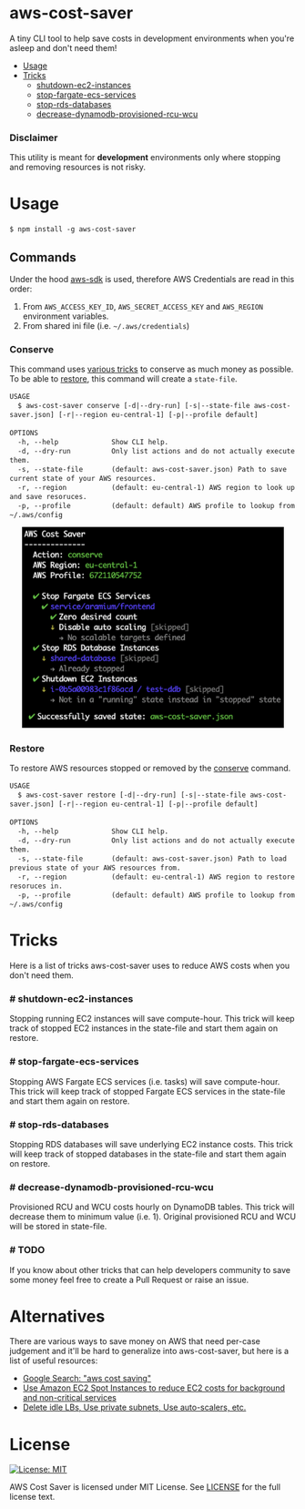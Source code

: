 aws-cost-saver
=======================

A tiny CLI tool to help save costs in development environments when you're asleep and don't need them!

* [Usage](#usage)
* [Tricks](#tricks)
  * [shutdown-ec2-instances](#-shutdown-ec2-instances)
  * [stop-fargate-ecs-services](#-stop-fargate-ecs-services)
  * [stop-rds-databases](#-stop-rds-databases)
  * [decrease-dynamodb-provisioned-rcu-wcu](#-decrease-dynamodb-provisioned-rcu-wcu)

### Disclaimer
This utility is meant for **development** environments only where stopping and removing resources is not risky.

# Usage
```sh-session
$ npm install -g aws-cost-saver
```
## Commands
Under the hood [aws-sdk](https://github.com/aws/aws-sdk-js) is used, therefore AWS Credentials are read in this order:
1. From `AWS_ACCESS_KEY_ID`, `AWS_SECRET_ACCESS_KEY` and `AWS_REGION` environment variables.
2. From shared ini file (i.e. `~/.aws/credentials`)

### Conserve

This command uses [various tricks](#tricks) to conserve as much money as possible. To be able to [restore](#restore), this command will create a `state-file`.

```
USAGE
  $ aws-cost-saver conserve [-d|--dry-run] [-s|--state-file aws-cost-saver.json] [-r|--region eu-central-1] [-p|--profile default]

OPTIONS
  -h, --help             Show CLI help.
  -d, --dry-run          Only list actions and do not actually execute them.
  -s, --state-file       (default: aws-cost-saver.json) Path to save current state of your AWS resources.
  -r, --region           (default: eu-central-1) AWS region to look up and save resoruces.
  -p, --profile          (default: default) AWS profile to lookup from ~/.aws/config
```

<p align="center">
  <img width="460" src="./assets/example-screenshot.png" />
</p>

### Restore

To restore AWS resources stopped or removed by the [conserve](#conserve) command.

```
USAGE
  $ aws-cost-saver restore [-d|--dry-run] [-s|--state-file aws-cost-saver.json] [-r|--region eu-central-1] [-p|--profile default]

OPTIONS
  -h, --help             Show CLI help.
  -d, --dry-run          Only list actions and do not actually execute them.
  -s, --state-file       (default: aws-cost-saver.json) Path to load previous state of your AWS resources from.
  -r, --region           (default: eu-central-1) AWS region to restore resoruces in.
  -p, --profile          (default: default) AWS profile to lookup from ~/.aws/config
```

# Tricks
Here is a list of tricks aws-cost-saver uses to reduce AWS costs when you don't need them.

### # shutdown-ec2-instances
Stopping running EC2 instances will save compute-hour. This trick will keep track of stopped EC2 instances in the state-file and start them again on restore.

### # stop-fargate-ecs-services
Stopping AWS Fargate ECS services (i.e. tasks) will save compute-hour. This trick will keep track of stopped Fargate ECS services in the state-file and start them again on restore.

### # stop-rds-databases
Stopping RDS databases will save underlying EC2 instance costs. This trick will keep track of stopped databases in the state-file and start them again on restore.

### # decrease-dynamodb-provisioned-rcu-wcu
Provisioned RCU and WCU costs hourly on DynamoDB tables. This trick will decrease them to minimum value (i.e. 1). Original provisioned RCU and WCU will be stored in state-file.

### # TODO
If you know about other tricks that can help developers community to save some money feel free to create a Pull Request or raise an issue.

# Alternatives
There are various ways to save money on AWS that need per-case judgement and it'll be hard to generalize into aws-cost-saver, but here is a list of useful resources:
* [Google Search: "aws cost saving"](https://lmgtfy.com/?q=aws+cost+saving)
* [Use Amazon EC2 Spot Instances to reduce EC2 costs for background and non-critical services](https://www.youtube.com/watch?v=7q5AeoKsGJw)
* [Delete idle LBs, Use private subnets, Use auto-scalers, etc.](https://medium.com/@george_51059/reduce-aws-costs-74ef79f4f348)

# License
[![License: MIT](https://img.shields.io/badge/License-MIT-green.svg)](https://opensource.org/licenses/MIT)  

AWS Cost Saver is licensed under MIT License. See [LICENSE](LICENSE) for the full license text.
